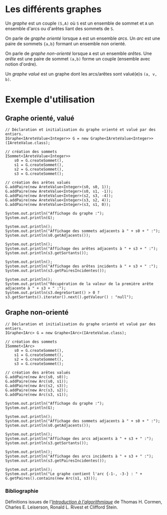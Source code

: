 # Les différents graphes #

Un _graphe_ est un couple `(S,A)` où `S` est un ensemble de sommet et `A` un ensemble d'arcs ou d'arêtes liant des sommets de `S`.

On parle de _graphe orienté_ lorsque `A` est un ensemble _arcs_. Un _arc_ est une paire de sommets `{a,b}` formant un ensemble non orienté.

On parle de _graphe non-orienté_ lorsque `A` est un ensemble _arêtes_. Une _arête_ est une paire de sommet `(a,b)` forme un couple (ensemble avec notion d'ordre).

Un _graphe valué_ est un graphe dont les arcs/arêtes sont valué(e)s `(a, v, b)`.

# Exemple d'utilisation #

## Graphe orienté, valué ##
```
// Déclaration et initialisation du graphe orienté et valué par des entiers.
IGraphe<IAreteValue<Integer>> G = new Graphe<IAreteValue<Integer>>(IAreteValue.class);
	
// création des sommets
ISommet<IAreteValue<Integer>>
	s0 = G.createSommet(),
	s1 = G.createSommet(),
	s2 = G.createSommet(),
	s3 = G.createSommet();
		
// création des arêtes valués
G.addPaire(new AreteValue<Integer>(s0, s0, 1));
G.addPaire(new AreteValue<Integer>(s0, s1, -1));
G.addPaire(new AreteValue<Integer>(s2, s3, -4));
G.addPaire(new AreteValue<Integer>(s3, s2, 4));
G.addPaire(new AreteValue<Integer>(s3, s1, 0));
		
System.out.println("Affichage du graphe :");
System.out.println(G);
		
System.out.println();
System.out.println("Affichage des sommets adjacents à " + s0 + " :");
System.out.println(s0.getAdjacents());
	
System.out.println();
System.out.println("Affichage des arêtes adjacents à " + s3 + " :");
System.out.println(s3.getSortants());
		
System.out.println();
System.out.println("Affichage des arêtes incidents à " + s3 + " :");
System.out.println(s3.getPairesIncidentes());
		
System.out.println();
System.out.println("Récupération de la valeur de la première arête adjacente à " + s3 + " :");
System.out.println(s3.degreSortant() > 0 ? s3.getSortants().iterator().next().getValeur() : "null");
```

## Graphe non-orienté ##

```
// Déclaration et initialisation du graphe orienté et valué par des entiers.
IGraphe<IArc> G = new Graphe<IArc>(IAreteValue.class);

// création des sommets
ISommet<IArc>
	s0 = G.createSommet(),
	s1 = G.createSommet(),
	s2 = G.createSommet(),
	s3 = G.createSommet();

// création des arêtes valués
G.addPaire(new Arc(s0, s0));
G.addPaire(new Arc(s0, s1));
G.addPaire(new Arc(s2, s3));
G.addPaire(new Arc(s3, s2));
G.addPaire(new Arc(s3, s1));

System.out.println("Affichage du graphe :");
System.out.println(G);

System.out.println();
System.out.println("Affichage des sommets adjacents à " + s0 + " :");
System.out.println(s0.getAdjacents());

System.out.println();
System.out.println("Affichage des arcs adjacents à " + s3 + " :");
System.out.println(s3.getSortants());

System.out.println();
System.out.println("Affichage des arcs incidents à " + s3 + " :");
System.out.println(s3.getPairesIncidentes());

System.out.println();
System.out.println("Le graphe contient l'arc {-1-, -3-} : " + G.getPaires().contains(new Arc(s1, s3)));
```

### Bibliographie ###

Définitions issues de l'<u><i>Introduction à l'algorithmique</i></u> de Thomas H. <span>Cormen</span>, Charles E. <span>Leiserson</span>, Ronald L. <span>Rivest</span> et Clifford <span>Stein</span>.